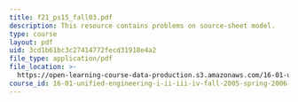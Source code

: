 ```yaml
---
title: f21_ps15_fall03.pdf
description: This resource contains problems on source-sheet model.
type: course
layout: pdf
uid: 3cd1b61bc3c27414772fecd31918e4a2
file_type: application/pdf
file_location: >-
  https://open-learning-course-data-production.s3.amazonaws.com/16-01-unified-engineering-i-ii-iii-iv-fall-2005-spring-2006/3cd1b61bc3c27414772fecd31918e4a2_f21_ps15_fall03.pdf
course_id: 16-01-unified-engineering-i-ii-iii-iv-fall-2005-spring-2006
---
```

